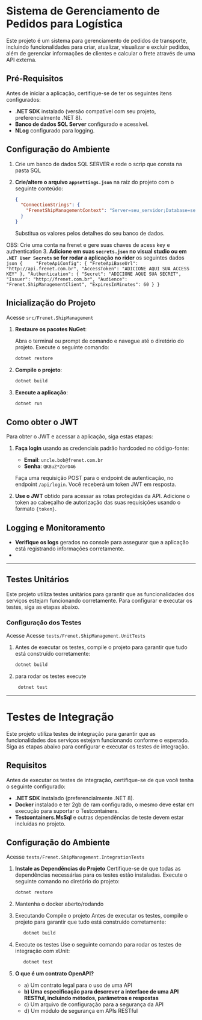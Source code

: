 
# Sistema de Gerenciamento de Pedidos para Logística

Este projeto é um sistema para gerenciamento de pedidos de transporte, incluindo funcionalidades para criar, atualizar, visualizar e excluir pedidos, além de gerenciar informações de clientes e calcular o frete através de uma API externa.

## Pré-Requisitos

Antes de iniciar a aplicação, certifique-se de ter os seguintes itens configurados:

- **.NET SDK** instalado (versão compatível com seu projeto, preferencialmente .NET 8).
- **Banco de dados SQL Server** configurado e acessível.
- **NLog** configurado para logging.

## Configuração do Ambiente
1. Crie um banco de dados SQL SERVER e rode o scrip que consta na pasta SQL

2. **Crie/altere o arquivo `appsettings.json`** na raiz do projeto com o seguinte conteúdo:

    ```json
    {
      "ConnectionStrings": {
        "FrenetShipManagementContext": "Server=seu_servidor;Database=seu_banco_de_dados;User Id=seu_usuario;Password=sua_senha;"
      }
    }
    ```
     Substitua os valores pelos detalhes do seu banco de dados.

OBS: Crie uma conta na frenet e gere suas chaves de acess key e authentication
3. **Adicione em suas `secrets.json` no visual studio ou em `.NET User Secrets` se for rodar a aplicação no rider** os seguintes dados
    ```json
    {    
    "FreteApiConfig": {
        "FreteApiBaseUrl": "http://api.frenet.com.br",
        "AccessToken": "ADICIONE AQUI SUA ACCESS KEY"
      },
      "Authentication": {
        "Secret": "ADICIONE AQUI SUA SECRET",
        "Issuer": "http://frenet.com.br",
        "Audience": "Frenet.ShipManagementClient",
        "ExpiresInMinutes": 60
      }
    }
    ```

   

## Inicialização do Projeto
Acesse `src/Frenet.ShipManagement`
1. **Restaure os pacotes NuGet**:

    Abra o terminal ou prompt de comando e navegue até o diretório do projeto. Execute o seguinte comando:

    ```bash
    dotnet restore
    ```

2. **Compile o projeto**:

    ```bash
    dotnet build
    ```

3. **Execute a aplicação**:

    ```bash
    dotnet run
    ```

## Como obter o JWT

Para obter o JWT e acessar a aplicação, siga estas etapas:

1. **Faça login** usando as credenciais padrão hardcoded no código-fonte:

   - **Email**: `uncle.bob@frenet.com.br`
   - **Senha**: `QK8uZ*ZorO46`

   Faça uma requisição POST para o endpoint de autenticação, no endpoint `/api/login`. Você receberá um token JWT em resposta.

2. **Use o JWT** obtido para acessar as rotas protegidas da API. Adicione o token ao cabeçalho de autorização das suas requisições usando o formato `{token}`.

## Logging e Monitoramento

- **Verifique os logs** gerados no console para assegurar que a aplicação está registrando informações corretamente.
- 
---
## Testes Unitários

Este projeto utiliza testes unitários para garantir que as funcionalidades dos serviços estejam funcionando corretamente. Para configurar e executar os testes, siga as etapas abaixo.

### Configuração dos Testes
Acesse Acesse `tests/Frenet.ShipManagement.UnitTests`

1.  Antes de executar os testes, compile o projeto para garantir que tudo está construído corretamente:
     ```bash
     dotnet build
     ```
 2. para rodar os testes execute
    ```bash
     dotnet test
     ```
---
# Testes de Integração

Este projeto utiliza testes de integração para garantir que as funcionalidades dos serviços estejam funcionando conforme o esperado. Siga as etapas abaixo para configurar e executar os testes de integração.
## Requisitos

Antes de executar os testes de integração, certifique-se de que você tenha o seguinte configurado:

- **.NET SDK** instalado (preferencialmente .NET 8).
- **Docker** instalado e ter 2gb de ram configurado, o mesmo deve estar em execução para suportar o Testcontainers.
- **Testcontainers.MsSql** e outras dependências de teste devem estar incluídas no projeto.

## Configuração do Ambiente
Acesse `tests/Frenet.ShipManagement.IntegrationTests` 
1. **Instale as Dependências do Projeto**
   Certifique-se de que todas as dependências necessárias para os testes estão instaladas. Execute o seguinte comando no diretório do projeto:
 
   ```bash
   dotnet restore
    ```
2. Mantenha o docker aberto/rodando

3. Executando
 Compile o projeto 
  Antes de executar os testes, compile o projeto para garantir que tudo está construído corretamente:
    ```bash
       dotnet build
      ```
4. Execute os testes
    Use o seguinte comando para rodar os testes de integração com xUnit:
    ```bash
       dotnet test
      ```
4. **O que é um contrato OpenAPI?**
   - a) Um contrato legal para o uso de uma API
   - **b) Uma especificação para descrever a interface de uma API RESTful, incluindo métodos, parâmetros e respostas**
   - c) Um arquivo de configuração para a segurança da API
   - d) Um módulo de segurança em APIs RESTful

